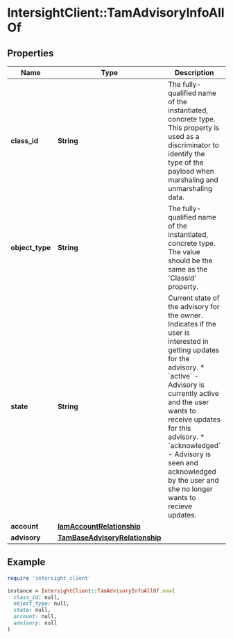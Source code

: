 # IntersightClient::TamAdvisoryInfoAllOf

## Properties

| Name | Type | Description | Notes |
| ---- | ---- | ----------- | ----- |
| **class_id** | **String** | The fully-qualified name of the instantiated, concrete type. This property is used as a discriminator to identify the type of the payload when marshaling and unmarshaling data. | [default to &#39;tam.AdvisoryInfo&#39;] |
| **object_type** | **String** | The fully-qualified name of the instantiated, concrete type. The value should be the same as the &#39;ClassId&#39; property. | [default to &#39;tam.AdvisoryInfo&#39;] |
| **state** | **String** | Current state of the advisory for the owner. Indicates if the user is interested in getting updates for the advisory. * &#x60;active&#x60; - Advisory is currently active and the user wants to receive updates for this advisory. * &#x60;acknowledged&#x60; - Advisory is seen and acknowledged by the user and she no longer wants to recieve updates. | [optional][default to &#39;active&#39;] |
| **account** | [**IamAccountRelationship**](IamAccountRelationship.md) |  | [optional] |
| **advisory** | [**TamBaseAdvisoryRelationship**](TamBaseAdvisoryRelationship.md) |  | [optional] |

## Example

```ruby
require 'intersight_client'

instance = IntersightClient::TamAdvisoryInfoAllOf.new(
  class_id: null,
  object_type: null,
  state: null,
  account: null,
  advisory: null
)
```

